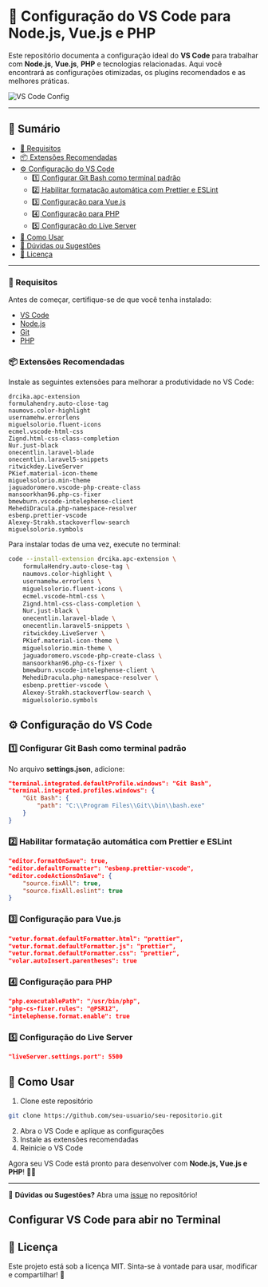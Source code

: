 # 🚀 Configuração do VS Code para Node.js, Vue.js e PHP

Este repositório documenta a configuração ideal do **VS Code** para trabalhar com **Node.js**, **Vue.js**, **PHP** e tecnologias relacionadas. Aqui você encontrará as configurações otimizadas, os plugins recomendados e as melhores práticas.

![VS Code Config](https://github.com/rangelfn/settings/assets/23268600/978c01a0-efd4-45d9-a2c0-c76e130c132b)

---

## 📖 **Sumário**
- [📌 Requisitos](#📌-requisitos)
- [📦 Extensões Recomendadas](#📦-extensões-recomendadas)
- [⚙️ Configuração do VS Code](#⚙️-configuração-do-vs-code)
  - [1️⃣ Configurar Git Bash como terminal padrão](#1️⃣-configurar-git-bash-como-terminal-padrão)
  - [2️⃣ Habilitar formatação automática com Prettier e ESLint](#2️⃣-habilitar-formatação-automática-com-prettier-e-eslint)
  - [3️⃣ Configuração para Vue.js](#3️⃣-configuração-para-vuejs)
  - [4️⃣ Configuração para PHP](#4️⃣-configuração-para-php)
  - [5️⃣ Configuração do Live Server](#5️⃣-configuração-do-live-server)
- [🚀 Como Usar](#🚀-como-usar)
- [📢 Dúvidas ou Sugestões](#📢-dúvidas-ou-sugestões)
- [📝 Licença](#📝-licença)

---

### 📌 Requisitos
Antes de começar, certifique-se de que você tenha instalado:
- [VS Code](https://code.visualstudio.com/)
- [Node.js](https://nodejs.org/)
- [Git](https://git-scm.com/)
- [PHP](https://www.php.net/)

### 📦 **Extensões Recomendadas**
Instale as seguintes extensões para melhorar a produtividade no VS Code:
```
drcika.apc-extension
formulahendry.auto-close-tag
naumovs.color-highlight
usernamehw.errorlens
miguelsolorio.fluent-icons
ecmel.vscode-html-css
Zignd.html-css-class-completion
Nur.just-black
onecentlin.laravel-blade
onecentlin.laravel5-snippets
ritwickdey.LiveServer
PKief.material-icon-theme
miguelsolorio.min-theme
jaguadoromero.vscode-php-create-class
mansoorkhan96.php-cs-fixer
bmewburn.vscode-intelephense-client
MehediDracula.php-namespace-resolver
esbenp.prettier-vscode
Alexey-Strakh.stackoverflow-search
miguelsolorio.symbols
```

Para instalar todas de uma vez, execute no terminal:
```sh
code --install-extension drcika.apc-extension \
    formulaHendry.auto-close-tag \
    naumovs.color-highlight \
    usernamehw.errorlens \
    miguelsolorio.fluent-icons \
    ecmel.vscode-html-css \
    Zignd.html-css-class-completion \
    Nur.just-black \
    onecentlin.laravel-blade \
    onecentlin.laravel5-snippets \
    ritwickdey.LiveServer \
    PKief.material-icon-theme \
    miguelsolorio.min-theme \
    jaguadoromero.vscode-php-create-class \
    mansoorkhan96.php-cs-fixer \
    bmewburn.vscode-intelephense-client \
    MehediDracula.php-namespace-resolver \
    esbenp.prettier-vscode \
    Alexey-Strakh.stackoverflow-search \
    miguelsolorio.symbols
```

## ⚙️ Configuração do VS Code

### **1️⃣ Configurar Git Bash como terminal padrão**
No arquivo **settings.json**, adicione:
```json
"terminal.integrated.defaultProfile.windows": "Git Bash",
"terminal.integrated.profiles.windows": {
    "Git Bash": {
        "path": "C:\\Program Files\\Git\\bin\\bash.exe"
    }
}
```

### **2️⃣ Habilitar formatação automática com Prettier e ESLint**
```json
"editor.formatOnSave": true,
"editor.defaultFormatter": "esbenp.prettier-vscode",
"editor.codeActionsOnSave": {
    "source.fixAll": true,
    "source.fixAll.eslint": true
}
```

### **3️⃣ Configuração para Vue.js**
```json
"vetur.format.defaultFormatter.html": "prettier",
"vetur.format.defaultFormatter.js": "prettier",
"vetur.format.defaultFormatter.css": "prettier",
"volar.autoInsert.parentheses": true
```

### **4️⃣ Configuração para PHP**
```json
"php.executablePath": "/usr/bin/php",
"php-cs-fixer.rules": "@PSR12",
"intelephense.format.enable": true
```

### **5️⃣ Configuração do Live Server**
```json
"liveServer.settings.port": 5500
```

## 🚀 Como Usar
1. Clone este repositório
```sh
git clone https://github.com/seu-usuario/seu-repositorio.git
```
2. Abra o VS Code e aplique as configurações
3. Instale as extensões recomendadas
4. Reinicie o VS Code

Agora seu VS Code está pronto para desenvolver com **Node.js, Vue.js e PHP**! 🎯🔥

---

📢 **Dúvidas ou Sugestões?** Abra uma [issue](https://github.com/seu-usuario/seu-repositorio/issues) no repositório!


## Configurar VS Code para abir no Terminal

## 📝 Licença
Este projeto está sob a licença MIT. Sinta-se à vontade para usar, modificar e compartilhar! 🚀
